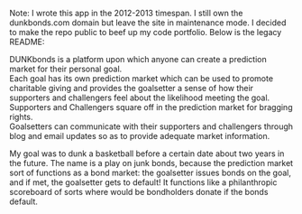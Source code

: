 Note: I wrote this app in the 2012-2013 timespan. I still own the dunkbonds.com domain but leave the site in maintenance mode. I decided to make the repo public to beef up my code portfolio.  Below is the legacy README:

DUNKbonds is a platform upon which anyone can create a prediction market for their personal goal.  
Each goal has its own prediction market which can be used to promote charitable giving and provides the goalsetter a sense of how their supporters and challengers feel about the likelihood meeting the goal.  
Supporters and Challengers square off in the prediction market for bragging rights.  
Goalsetters can communicate with their supporters and challengers through blog and email updates so as to provide adequate market information.  

My goal was to dunk a basketball before a certain date about two years in the future. The name is a play on junk bonds, because the prediction market sort of functions as a bond market:  the goalsetter issues bonds on the goal, and if met, the goalsetter gets to default!  It functions like a philanthropic scoreboard of sorts where would be bondholders donate if the bonds default.  
